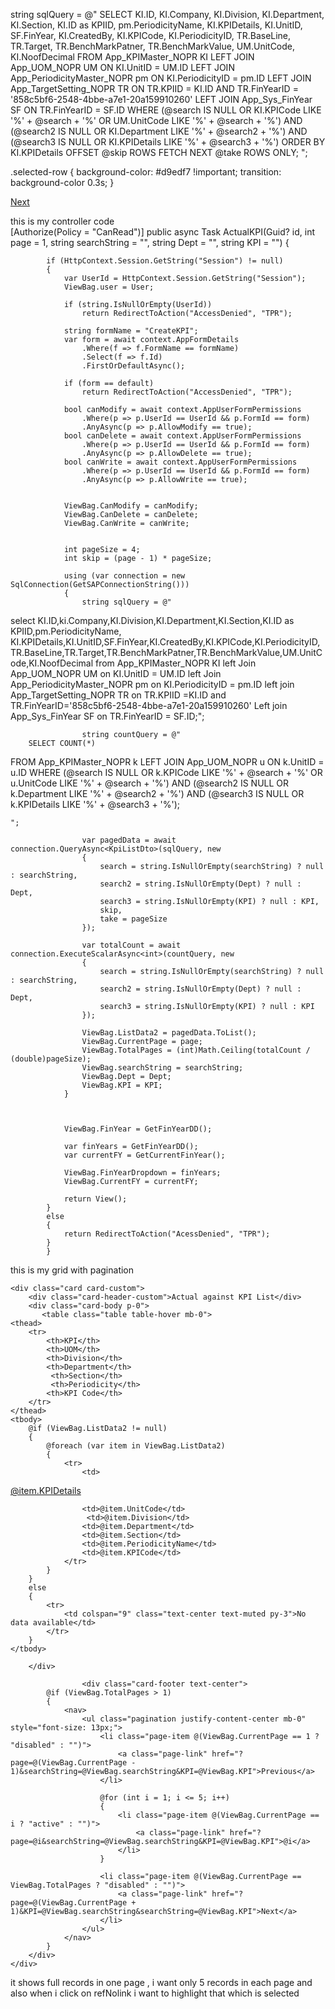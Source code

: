 string sqlQuery = @"
SELECT 
    KI.ID, KI.Company, KI.Division, KI.Department, KI.Section, KI.ID as KPIID, 
    pm.PeriodicityName, KI.KPIDetails, KI.UnitID, SF.FinYear, KI.CreatedBy, 
    KI.KPICode, KI.PeriodicityID, TR.BaseLine, TR.Target, TR.BenchMarkPatner, 
    TR.BenchMarkValue, UM.UnitCode, KI.NoofDecimal
FROM App_KPIMaster_NOPR KI 
LEFT JOIN App_UOM_NOPR UM ON KI.UnitID = UM.ID 
LEFT JOIN App_PeriodicityMaster_NOPR pm ON KI.PeriodicityID = pm.ID 
LEFT JOIN App_TargetSetting_NOPR TR ON TR.KPIID = KI.ID 
    AND TR.FinYearID = '858c5bf6-2548-4bbe-a7e1-20a159910260'
LEFT JOIN App_Sys_FinYear SF ON TR.FinYearID = SF.ID
WHERE
    (@search IS NULL OR KI.KPICode LIKE '%' + @search + '%' OR UM.UnitCode LIKE '%' + @search + '%')
AND (@search2 IS NULL OR KI.Department LIKE '%' + @search2 + '%')
AND (@search3 IS NULL OR KI.KPIDetails LIKE '%' + @search3 + '%')
ORDER BY KI.KPIDetails
OFFSET @skip ROWS FETCH NEXT @take ROWS ONLY;
";

<script>
document.addEventListener('DOMContentLoaded', function () {
    const links = document.querySelectorAll('.refNoLink');
    let previouslySelectedRow = null;

    links.forEach(link => {
        link.addEventListener('click', function (event) {
            event.preventDefault();

            // Remove previous highlight
            if (previouslySelectedRow) {
                previouslySelectedRow.classList.remove('selected-row');
            }

            // Highlight current row
            const row = link.closest('tr');
            row.classList.add('selected-row');
            previouslySelectedRow = row;
        });
    });
});
</script>

.selected-row {
    background-color: #d9edf7 !important;
    transition: background-color 0.3s;
}

<a class="page-link" href="?page=@(ViewBag.CurrentPage + 1)&searchString=@ViewBag.searchString&KPI=@ViewBag.KPI">Next</a>




this is my controller code      
   [Authorize(Policy = "CanRead")]
        public async Task<IActionResult> ActualKPI(Guid? id, int page = 1, string searchString = "", string Dept = "", string KPI = "")
        {

            if (HttpContext.Session.GetString("Session") != null)
            {
                var UserId = HttpContext.Session.GetString("Session");
                ViewBag.user = User;

                if (string.IsNullOrEmpty(UserId))
                    return RedirectToAction("AccessDenied", "TPR");

                string formName = "CreateKPI";
                var form = await context.AppFormDetails
                    .Where(f => f.FormName == formName)
                    .Select(f => f.Id)
                    .FirstOrDefaultAsync();

                if (form == default)
                    return RedirectToAction("AccessDenied", "TPR");

                bool canModify = await context.AppUserFormPermissions
                    .Where(p => p.UserId == UserId && p.FormId == form)
                    .AnyAsync(p => p.AllowModify == true);
                bool canDelete = await context.AppUserFormPermissions
                    .Where(p => p.UserId == UserId && p.FormId == form)
                    .AnyAsync(p => p.AllowDelete == true);
                bool canWrite = await context.AppUserFormPermissions
                    .Where(p => p.UserId == UserId && p.FormId == form)
                    .AnyAsync(p => p.AllowWrite == true);


                ViewBag.CanModify = canModify;
                ViewBag.CanDelete = canDelete;
                ViewBag.CanWrite = canWrite;


                int pageSize = 4;
                int skip = (page - 1) * pageSize;

                using (var connection = new SqlConnection(GetSAPConnectionString()))
                {
                    string sqlQuery = @"
select KI.ID,ki.Company,KI.Division,KI.Department,KI.Section,KI.ID as KPIID,pm.PeriodicityName,
KI.KPIDetails,KI.UnitID,SF.FinYear,KI.CreatedBy,KI.KPICode,KI.PeriodicityID,
TR.BaseLine,TR.Target,TR.BenchMarkPatner,TR.BenchMarkValue,UM.UnitCode,KI.NoofDecimal from App_KPIMaster_NOPR KI 
left Join App_UOM_NOPR UM on KI.UnitID = UM.ID 
left Join App_PeriodicityMaster_NOPR pm on KI.PeriodicityID = pm.ID 
left join App_TargetSetting_NOPR TR on TR.KPIID =KI.ID and TR.FinYearID='858c5bf6-2548-4bbe-a7e1-20a159910260'
Left join App_Sys_FinYear SF on TR.FinYearID = SF.ID;";

                    string countQuery = @"
        SELECT COUNT(*) 
FROM App_KPIMaster_NOPR k
LEFT JOIN App_UOM_NOPR u ON k.UnitID = u.ID
WHERE
    (@search IS NULL OR k.KPICode LIKE '%' + @search + '%' OR u.UnitCode LIKE '%' + @search + '%')
AND (@search2 IS NULL OR k.Department LIKE '%' + @search2 + '%')
AND (@search3 IS NULL OR k.KPIDetails LIKE '%' + @search3 + '%');

    ";

                    var pagedData = await connection.QueryAsync<KpiListDto>(sqlQuery, new
                    {
                        search = string.IsNullOrEmpty(searchString) ? null : searchString,
                        search2 = string.IsNullOrEmpty(Dept) ? null : Dept,
                        search3 = string.IsNullOrEmpty(KPI) ? null : KPI,
                        skip,
                        take = pageSize
                    });

                    var totalCount = await connection.ExecuteScalarAsync<int>(countQuery, new
                    {
                        search = string.IsNullOrEmpty(searchString) ? null : searchString,
                        search2 = string.IsNullOrEmpty(Dept) ? null : Dept,
                        search3 = string.IsNullOrEmpty(KPI) ? null : KPI
                    });

                    ViewBag.ListData2 = pagedData.ToList();
                    ViewBag.CurrentPage = page;
                    ViewBag.TotalPages = (int)Math.Ceiling(totalCount / (double)pageSize);
                    ViewBag.searchString = searchString;
                    ViewBag.Dept = Dept;
                    ViewBag.KPI = KPI;
                }



                ViewBag.FinYear = GetFinYearDD();

                var finYears = GetFinYearDD();
                var currentFY = GetCurrentFinYear();

                ViewBag.FinYearDropdown = finYears;
                ViewBag.CurrentFY = currentFY;

                return View();
            }
            else
            {
                return RedirectToAction("AcessDenied", "TPR");
            }
            }

this is my grid with pagination 

    <div class="card card-custom">
        <div class="card-header-custom">Actual against KPI List</div>
        <div class="card-body p-0">
           <table class="table table-hover mb-0">
    <thead>
        <tr>
            <th>KPI</th> 
            <th>UOM</th> 
            <th>Division</th>
            <th>Department</th>
             <th>Section</th>
             <th>Periodicity</th>
            <th>KPI Code</th>
        </tr>
    </thead>
    <tbody>
        @if (ViewBag.ListData2 != null)
        {
            @foreach (var item in ViewBag.ListData2)
            {
                <tr>
                    <td>
   <a href="#"
   class="refNoLink"
   data-id="@item.ID"
   data-KPICode="@item.KPICode"
   data-KPIID="@item.KPIID"
    data-Company="@item.Company"
   data-Division="@item.Division"
   data-Department="@item.Department"
   data-Section="@item.Section"
   data-UnitCode="@item.UnitCode"
   data-KPIDetails="@item.KPIDetails"
   data-PeriodicityID="@item.PeriodicityID" 
   data-FinYear="@item.FinYear" 
   data-PeriodicityName="@item.PeriodicityName">
   @item.KPIDetails
</a>

</td>
                   
                    <td>@item.UnitCode</td>
                     <td>@item.Division</td>
                    <td>@item.Department</td>
                    <td>@item.Section</td>
                    <td>@item.PeriodicityName</td>  
                    <td>@item.KPICode</td>
                </tr>
            }
        }
        else
        {
            <tr>
                <td colspan="9" class="text-center text-muted py-3">No data available</td>
            </tr>
        }
    </tbody>
</table>

        </div>

                    <div class="card-footer text-center">
            @if (ViewBag.TotalPages > 1)
            {
                <nav>
                    <ul class="pagination justify-content-center mb-0" style="font-size: 13px;">
                        <li class="page-item @(ViewBag.CurrentPage == 1 ? "disabled" : "")">
                            <a class="page-link" href="?page=@(ViewBag.CurrentPage - 1)&searchString=@ViewBag.searchString&KPI=@ViewBag.KPI">Previous</a>
                        </li>

                        @for (int i = 1; i <= 5; i++)
                        {
                            <li class="page-item @(ViewBag.CurrentPage == i ? "active" : "")">
                                <a class="page-link" href="?page=@i&searchString=@ViewBag.searchString&KPI=@ViewBag.KPI">@i</a>
                            </li>
                        }

                        <li class="page-item @(ViewBag.CurrentPage == ViewBag.TotalPages ? "disabled" : "")">
                            <a class="page-link" href="?page=@(ViewBag.CurrentPage + 1)&KPI=@ViewBag.searchString&searchString=@ViewBag.KPI">Next</a>
                        </li>
                    </ul>
                </nav>
            }
        </div>
    </div>

it shows full records in one page , i want only 5 records in each page and also when i click on refNolink i want to highlight that which is selected
